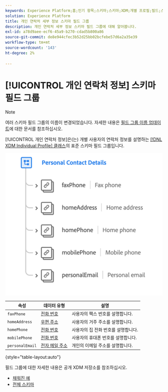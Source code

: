 ```yaml
---
keywords: Experience Platform;홈;인기 항목;스키마;스키마;XDM;개별 프로필;필드;스키마;스키마;개인 세부 정보;스키마 디자인;필드 그룹;필드 그룹;
solution: Experience Platform
title: 개인 연락처 세부 정보 스키마 필드 그룹
description: 개인 연락처 세부 정보 스키마 필드 그룹에 대해 알아봅니다.
exl-id: a78d9aee-ecf6-45a9-b270-cdad5b800a86
source-git-commit: de8e944cfec3b52d25bb02bcfebe57d6a2a35e39
workflow-type: tm+mt
source-wordcount: '143'
ht-degree: 2%

---
```



# [!UICONTROL 개인 연락처 정보] 스키마 필드 그룹

>[!NOTE]
>
>여러 스키마 필드 그룹의 이름이 변경되었습니다. 자세한 내용은 [필드 그룹 이름 업데이트](../name-updates.md)에 대한 문서를 참조하십시오.

[!UICONTROL 개인 연락처 정보]은(는) 개별 사용자의 연락처 정보를 설명하는 [[!DNL XDM Individual Profile] 클래스](../../classes/individual-profile.md)의 표준 스키마 필드 그룹입니다.

![](../../images/field-groups/personal-contact-details.png)

| 속성 | 데이터 유형 | 설명 |
| --- | --- | --- |
| `faxPhone` | [전화 번호](../../data-types/phone-number.md) | 사용자의 팩스 번호를 설명합니다. |
| `homeAddress` | [우편 주소](../../data-types/postal-address.md) | 사용자의 거주 주소를 설명합니다. |
| `homePhone` | [전화 번호](../../data-types/phone-number.md) | 사용자의 집 전화 번호를 설명합니다. |
| `mobilePhone` | [전화 번호](../../data-types/phone-number.md) | 사용자의 휴대폰 번호를 설명합니다. |
| `personalEmail` | [전자 메일 주소](../../data-types/email-address.md) | 개인의 이메일 주소를 설명합니다. |

{style="table-layout:auto"}

필드 그룹에 대한 자세한 내용은 공개 XDM 저장소를 참조하십시오.

* [채워진 예](https://github.com/adobe/xdm/blob/master/components/fieldgroups/profile/profile-personal-details.example.1.json)
* [전체 스키마](https://github.com/adobe/xdm/blob/master/components/fieldgroups/profile/profile-personal-details.schema.json)
